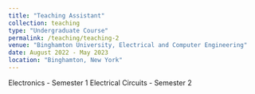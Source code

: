 ```yaml
---
title: "Teaching Assistant"
collection: teaching
type: "Undergraduate Course"
permalink: /teaching/teaching-2
venue: "Binghamton University, Electrical and Computer Engineering"
date: August 2022 - May 2023
location: "Binghamton, New York"
---
```


Electronics - Semester 1
Electrical Circuits - Semester 2